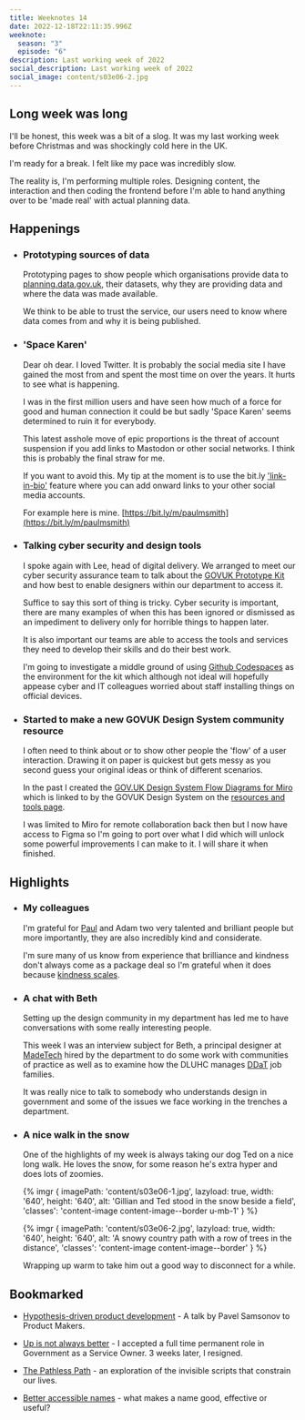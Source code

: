 ```yaml
---
title: Weeknotes 14
date: 2022-12-18T22:11:35.996Z
weeknote:
  season: "3"
  episode: "6"
description: Last working week of 2022
social_description: Last working week of 2022
social_image: content/s03e06-2.jpg
---
```


## Long week was long

I'll be honest, this week was a bit of a slog. It was my last working week before Christmas and was shockingly cold here in the UK.

I'm ready for a break. I felt like my pace was incredibly slow.

The reality is, I'm performing multiple roles. Designing content, the interaction and then coding the frontend before I'm able to hand anything over to be 'made real' with actual planning data.

## Happenings

- ### Prototyping sources of data

  Prototyping pages to show people which organisations provide data to [planning.data.gov.uk](https://planning.data.gov.uk), their datasets, why they are providing data and where the data was made available.

  We think to be able to trust the service, our users need to know where data comes from and why it is being published.

- ### 'Space Karen'

  Dear oh dear. I loved Twitter. It is probably the social media site I have gained the most from and spent the most time on over the years. It hurts to see what is happening.

  I was in the first million users and have seen how much of a force for good and human connection it could be but sadly 'Space Karen' seems determined to ruin it for everybody.

  This latest asshole move of epic proportions is the threat of account suspension if you add links to Mastodon or other social networks. I think this is probably the final straw for me.

  If you want to avoid this. My tip at the moment is to use the bit.ly ['link-in-bio'](https://bitly.com/pages/landing/link-in-bio) feature where you can add onward links to your other social media accounts.

  For example here is mine. [https://bit.ly/m/paulmsmith](https://bit.ly/m/paulmsmith)

- ### Talking cyber security and design tools

  I spoke again with Lee, head of digital delivery. We arranged to meet our cyber security assurance team to talk about the [GOVUK Prototype Kit](https://prototype-kit.service.gov.uk/) and how best to enable designers within our department to access it.

  Suffice to say this sort of thing is tricky. Cyber security is important, there are many examples of when this has been ignored or dismissed as an impediment to delivery only for horrible things to happen later.

  It is also important our teams are able to access the tools and services they need to develop their skills and do their best work.

  I'm going to investigate a middle ground of using [Github Codespaces](https://github.com/features/codespaces) as the environment for the kit which although not ideal will hopefully appease cyber and IT colleagues worried about staff installing things on official devices.

- ### Started to make a new GOVUK Design System community resource

  I often need to think about or to show other people the 'flow' of a user interaction. Drawing it on paper is quickest but gets messy as you second guess your original ideas or think of different scenarios.

  In the past I created the [GOV.UK Design System Flow Diagrams for Miro](https://github.com/paulmsmith/govuk-designsystem-flow-diagram-miro) which is linked to by the GOVUK Design System on the [resources and tools page](https://design-system.service.gov.uk/community/resources-and-tools/).

  I was limited to Miro for remote collaboration back then but I now have access to Figma so I'm going to port over what I did which will unlock some powerful improvements I can make to it. I will share it when finished.

## Highlights

- ### My colleagues

  I'm grateful for [Paul](https://blog.whatfettle.com/about/) and Adam two very talented and brilliant people but more importantly, they are also incredibly kind and considerate.

  I'm sure many of us know from experience that brilliance and kindness don't always come as a package deal so I'm grateful when it does because [kindness scales](https://seths.blog/2017/12/kindness-scales/).

- ### A chat with Beth

  Setting up the design community in my department has led me to have conversations with some really interesting people.

  This week I was an interview subject for Beth, a principal designer at [MadeTech](https://madetech.com) hired by the department to do some work with communities of practice as well as to examine how the DLUHC manages [DDaT](https://www.gov.uk/government/collections/digital-data-and-technology-profession-capability-framework) job families.

  It was really nice to talk to somebody who understands design in government and some of the issues we face working in the trenches a department.

- ### A nice walk in the snow

  One of the highlights of my week is always taking our dog Ted on a nice long walk. He loves the snow, for some reason he's extra hyper and does lots of zoomies.

  {% imgr { imagePath: 'content/s03e06-1.jpg', lazyload: true, width: '640', height: '640', alt: 'Gillian and Ted stood in the snow beside a field', 'classes': 'content-image content-image--border u-mb-1' } %}

  {% imgr { imagePath: 'content/s03e06-2.jpg', lazyload: true, width: '640', height: '640', alt: 'A snowy country path with a row of trees in the distance', 'classes': 'content-image content-image--border' } %}

  Wrapping up warm to take him out a good way to disconnect for a while.

## Bookmarked

- [Hypothesis-driven product development](https://www.productmakers.com/events/hypothesis-driven-product-development-79?blaid=3905298) - A talk by Pavel Samsonov to Product Makers.

- [Up is not always better](https://www.jessbuildstech.com/up-is-not-always-better/) - I accepted a full time permanent role in Government as a Service Owner. 3 weeks later, I resigned.

- [The Pathless Path](https://think-boundless.com/the-pathless-path/) - an exploration of the invisible scripts that constrain our lives.

- [Better accessible names](https://hidde.blog/better-accessible-names/) - what makes a name good, effective or useful?
